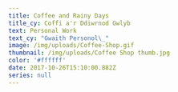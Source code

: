 ```yaml
---
title: Coffee and Rainy Days
title_cy: Coffi a'r Ddiwrnod Gwlyb
text: Personal Work
text_cy: "Gwaith Personol\_"
image: /img/uploads/Coffee-Shop.gif
thumbnail: /img/uploads/Coffee Shop thumb.jpg
color: '#ffffff'
date: 2017-10-26T15:10:00.882Z
series: null
---
```




